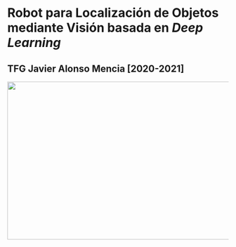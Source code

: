 # Robot para Localización de Objetos mediante Visión basada en _Deep Learning_
## TFG Javier Alonso Mencia [2020-2021]

<img src="https://raw.githubusercontent.com/javilonso/TFG-2021-CocheRobot/main/img/main.png" width="640" height="360" />
